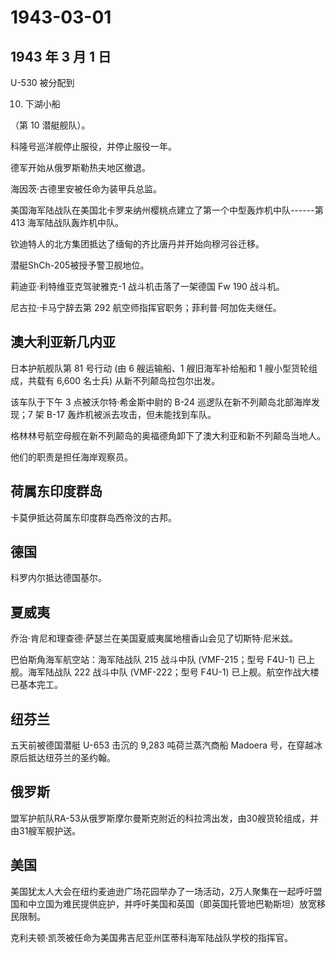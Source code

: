 # 1943-03-01

## 1943 年 3 月 1 日

U-530 被分配到

10. 下湖小船

（第 10 潜艇舰队）。

科隆号巡洋舰停止服役，并停止服役一年。

德军开始从俄罗斯勒热夫地区撤退。

海因茨·古德里安被任命为装甲兵总监。

美国海军陆战队在美国北卡罗来纳州樱桃点建立了第一个中型轰炸机中队------第
413 海军陆战队轰炸机中队。

钦迪特人的北方集团抵达了缅甸的齐比唐丹并开始向穆河谷迁移。

潜艇ShCh-205被授予警卫舰地位。

莉迪亚·利特维亚克驾驶雅克-1 战斗机击落了一架德国 Fw 190 战斗机。

尼古拉·卡马宁辞去第 292 航空师指挥官职务；菲利普·阿加佐夫继任。

## 澳大利亚新几内亚

日本护航舰队第 81 号行动 (由 6 艘运输船、1 艘旧海军补给船和 1
艘小型货轮组成，共载有 6,600 名士兵) 从新不列颠岛拉包尔出发。

该车队于下午 3 点被沃尔特·希金斯中尉的 B-24
巡逻队在新不列颠岛北部海岸发现；7 架 B-17
轰炸机被派去攻击，但未能找到车队。

格林林号航空母舰在新不列颠岛的奥福德角卸下了澳大利亚和新不列颠岛当地人。

他们的职责是担任海岸观察员。

## 荷属东印度群岛

卡莫伊抵达荷属东印度群岛西帝汶的古邦。

## 德国

科罗内尔抵达德国基尔。

## 夏威夷

乔治·肯尼和理查德·萨瑟兰在美国夏威夷属地檀香山会见了切斯特·尼米兹。

巴伯斯角海军航空站：海军陆战队 215 战斗中队 (VMF-215；型号 F4U-1)
已上舰。海军陆战队 222 战斗中队 (VMF-222；型号 F4U-1)
已上舰。航空作战大楼已基本完工。

## 纽芬兰

五天前被德国潜艇 U-653 击沉的 9,283 吨荷兰蒸汽商船 Madoera
号，在穿越冰原后抵达纽芬兰的圣约翰。

## 俄罗斯

盟军护航队RA-53从俄罗斯摩尔曼斯克附近的科拉湾出发，由30艘货轮组成，并由31艘军舰护送。

## 美国

美国犹太人大会在纽约麦迪逊广场花园举办了一场活动，2万人聚集在一起呼吁盟国和中立国为难民提供庇护，并呼吁美国和英国（即英国托管地巴勒斯坦）放宽移民限制。

克利夫顿·凯茨被任命为美国弗吉尼亚州匡蒂科海军陆战队学校的指挥官。

